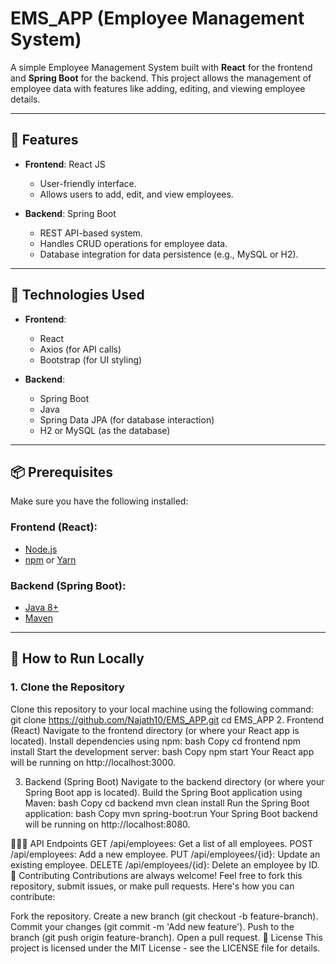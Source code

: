 # EMS_APP (Employee Management System)

A simple Employee Management System built with **React** for the frontend and **Spring Boot** for the backend. This project allows the management of employee data with features like adding, editing, and viewing employee details.

---

## 🚀 Features

- **Frontend**: React JS
  - User-friendly interface.
  - Allows users to add, edit, and view employees.
  
- **Backend**: Spring Boot
  - REST API-based system.
  - Handles CRUD operations for employee data.
  - Database integration for data persistence (e.g., MySQL or H2).

---

## 🔧 Technologies Used

- **Frontend**:
  - React
  - Axios (for API calls)
  - Bootstrap (for UI styling)
  
- **Backend**:
  - Spring Boot
  - Java
  - Spring Data JPA (for database interaction)
  - H2 or MySQL (as the database)

---

## 📦 Prerequisites

Make sure you have the following installed:

### Frontend (React):
- [Node.js](https://nodejs.org/)
- [npm](https://www.npmjs.com/) or [Yarn](https://yarnpkg.com/)

### Backend (Spring Boot):
- [Java 8+](https://adoptopenjdk.net/)
- [Maven](https://maven.apache.org/)
  
---

## 📝 How to Run Locally

### 1. Clone the Repository

Clone this repository to your local machine using the following command:
git clone https://github.com/Najath10/EMS_APP.git
cd EMS_APP
2. Frontend (React)
Navigate to the frontend directory (or where your React app is located).
Install dependencies using npm:
bash
Copy
cd frontend
npm install
Start the development server:
bash
Copy
npm start
Your React app will be running on http://localhost:3000.

3. Backend (Spring Boot)
Navigate to the backend directory (or where your Spring Boot app is located).
Build the Spring Boot application using Maven:
bash
Copy
cd backend
mvn clean install
Run the Spring Boot application:
bash
Copy
mvn spring-boot:run
Your Spring Boot backend will be running on http://localhost:8080.

🧑‍🤝‍🧑 API Endpoints
GET /api/employees: Get a list of all employees.
POST /api/employees: Add a new employee.
PUT /api/employees/{id}: Update an existing employee.
DELETE /api/employees/{id}: Delete an employee by ID.
💬 Contributing
Contributions are always welcome! Feel free to fork this repository, submit issues, or make pull requests. Here's how you can contribute:

Fork the repository.
Create a new branch (git checkout -b feature-branch).
Commit your changes (git commit -m 'Add new feature').
Push to the branch (git push origin feature-branch).
Open a pull request.
📄 License
This project is licensed under the MIT License - see the LICENSE file for details.
